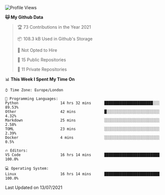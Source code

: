 <!--START_SECTION:waka-->
![Profile Views](http://img.shields.io/badge/Profile%20Views-0-blue)

**🐱 My Github Data** 

> 🏆 73 Contributions in the Year 2021
 > 
> 📦 108.3 kB Used in Github's Storage 
 > 
> 🚫 Not Opted to Hire
 > 
> 📜 15 Public Repositories 
 > 
> 🔑 11 Private Repositories  
 > 
📊 **This Week I Spent My Time On** 

```text
⌚︎ Time Zone: Europe/London

💬 Programming Languages: 
Python                   14 hrs 32 mins      ██████████████████████░░░   89.53% 
Other                    42 mins             █░░░░░░░░░░░░░░░░░░░░░░░░   4.32% 
Markdown                 25 mins             ░░░░░░░░░░░░░░░░░░░░░░░░░   2.58% 
TOML                     23 mins             ░░░░░░░░░░░░░░░░░░░░░░░░░   2.39% 
Docker                   4 mins              ░░░░░░░░░░░░░░░░░░░░░░░░░   0.5%

🔥 Editors: 
VS Code                  16 hrs 14 mins      █████████████████████████   100.0%

💻 Operating System: 
Linux                    16 hrs 14 mins      █████████████████████████   100.0%

```


 Last Updated on 13/07/2021
<!--END_SECTION:waka-->
